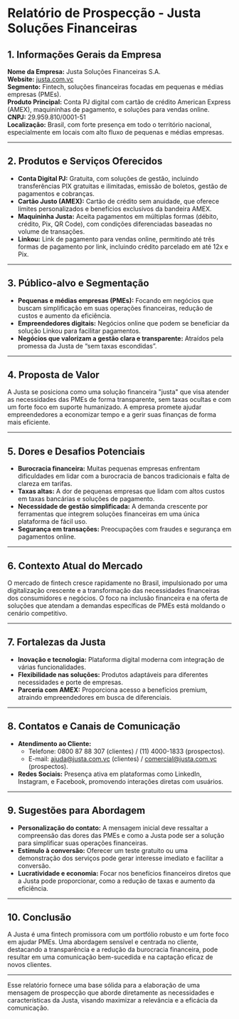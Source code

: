 # Relatório de Prospecção - Justa Soluções Financeiras

## **1. Informações Gerais da Empresa**
**Nome da Empresa:** Justa Soluções Financeiras S.A.  
**Website:** [justa.com.vc](https://justa.com.vc)  
**Segmento:** Fintech, soluções financeiras focadas em pequenas e médias empresas (PMEs).  
**Produto Principal:** Conta PJ digital com cartão de crédito American Express (AMEX), maquininhas de pagamento, e soluções para vendas online.  
**CNPJ:** 29.959.810/0001-51  
**Localização:** Brasil, com forte presença em todo o território nacional, especialmente em locais com alto fluxo de pequenas e médias empresas.  

---

## **2. Produtos e Serviços Oferecidos**
- **Conta Digital PJ:** Gratuita, com soluções de gestão, incluindo transferências PIX gratuitas e ilimitadas, emissão de boletos, gestão de pagamentos e cobranças.
- **Cartão Justo (AMEX):** Cartão de crédito sem anuidade, que oferece limites personalizados e benefícios exclusivos da bandeira AMEX.
- **Maquininha Justa:** Aceita pagamentos em múltiplas formas (débito, crédito, Pix, QR Code), com condições diferenciadas baseadas no volume de transações.
- **Linkou:** Link de pagamento para vendas online, permitindo até três formas de pagamento por link, incluindo crédito parcelado em até 12x e Pix.

---

## **3. Público-alvo e Segmentação**
- **Pequenas e médias empresas (PMEs):** Focando em negócios que buscam simplificação em suas operações financeiras, redução de custos e aumento da eficiência.
- **Empreendedores digitais:** Negócios online que podem se beneficiar da solução Linkou para facilitar pagamentos.
- **Negócios que valorizam a gestão clara e transparente:** Atraídos pela promessa da Justa de “sem taxas escondidas”.

---

## **4. Proposta de Valor**
A Justa se posiciona como uma solução financeira "justa" que visa atender as necessidades das PMEs de forma transparente, sem taxas ocultas e com um forte foco em suporte humanizado. A empresa promete ajudar empreendedores a economizar tempo e a gerir suas finanças de forma mais eficiente.

---

## **5. Dores e Desafios Potenciais**
- **Burocracia financeira:** Muitas pequenas empresas enfrentam dificuldades em lidar com a burocracia de bancos tradicionais e falta de clareza em tarifas.
- **Taxas altas:** A dor de pequenas empresas que lidam com altos custos em taxas bancárias e soluções de pagamento.
- **Necessidade de gestão simplificada:** A demanda crescente por ferramentas que integrem soluções financeiras em uma única plataforma de fácil uso.
- **Segurança em transações:** Preocupações com fraudes e segurança em pagamentos online.

---

## **6. Contexto Atual do Mercado**
O mercado de fintech cresce rapidamente no Brasil, impulsionado por uma digitalização crescente e a transformação das necessidades financeiras dos consumidores e negócios. O foco na inclusão financeira e na oferta de soluções que atendam a demandas específicas de PMEs está moldando o cenário competitivo.

---

## **7. Fortalezas da Justa**
- **Inovação e tecnologia:** Plataforma digital moderna com integração de várias funcionalidades.
- **Flexibilidade nas soluções:** Produtos adaptáveis para diferentes necessidades e porte de empresas.
- **Parceria com AMEX:** Proporciona acesso a benefícios premium, atraindo empreendedores em busca de diferenciais.

---

## **8. Contatos e Canais de Comunicação**
- **Atendimento ao Cliente:** 
  - Telefone: 0800 87 88 307 (clientes) / (11) 4000-1833 (prospectos).
  - E-mail: ajuda@justa.com.vc (clientes) / comercial@justa.com.vc (prospectos).
- **Redes Sociais:** Presença ativa em plataformas como LinkedIn, Instagram, e Facebook, promovendo interações diretas com usuários.

---

## **9. Sugestões para Abordagem**
- **Personalização do contato:** A mensagem inicial deve ressaltar a compreensão das dores das PMEs e como a Justa pode ser a solução para simplificar suas operações financeiras.
- **Estímulo à conversão:** Oferecer um teste gratuito ou uma demonstração dos serviços pode gerar interesse imediato e facilitar a conversão.
- **Lucratividade e economia:** Focar nos benefícios financeiros diretos que a Justa pode proporcionar, como a redução de taxas e aumento da eficiência.

---

## **10. Conclusão**
A Justa é uma fintech promissora com um portfólio robusto e um forte foco em ajudar PMEs. Uma abordagem sensível e centrada no cliente, destacando a transparência e a redução da burocracia financeira, pode resultar em uma comunicação bem-sucedida e na captação eficaz de novos clientes.

--- 

Esse relatório fornece uma base sólida para a elaboração de uma mensagem de prospecção que aborde diretamente as necessidades e características da Justa, visando maximizar a relevância e a eficácia da comunicação.